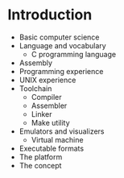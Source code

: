 # Introduction
- Basic computer science
- Language and vocabulary
  - C programming language
- Assembly
- Programming experience
- UNIX experience
- Toolchain
  - Compiler
  - Assembler
  - Linker
  - Make utility
- Emulators and visualizers
  - Virtual machine
- Executable formats
- The platform
- The concept
